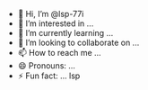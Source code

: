 - 👋 Hi, I’m @lsp-77i
- 👀 I’m interested in ...
- 🌱 I’m currently learning ...
- 💞️ I’m looking to collaborate on ...
- 📫 How to reach me ...
- 😄 Pronouns: ...
- ⚡ Fun fact: ...
lsp
<!---
lsp-77i/lsp-77i is a ✨ special ✨ repository because its `README.md` (this file) appears on your GitHub profile.
You can click the Preview link to take a look at your changes.
--->
